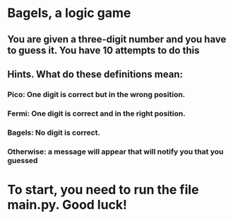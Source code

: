 # Bagels, a logic game
## You are given a three-digit number and you have to guess it. You have 10 attempts to do this
## Hints. What do these definitions mean:
###  Pico: One digit is correct but in the wrong position.
### Fermi: One digit is correct and in the right position.
### Bagels: No digit is correct.
### Otherwise: a message will appear that will notify you that you guessed
# To start, you need to run the file main.py. Good luck!
